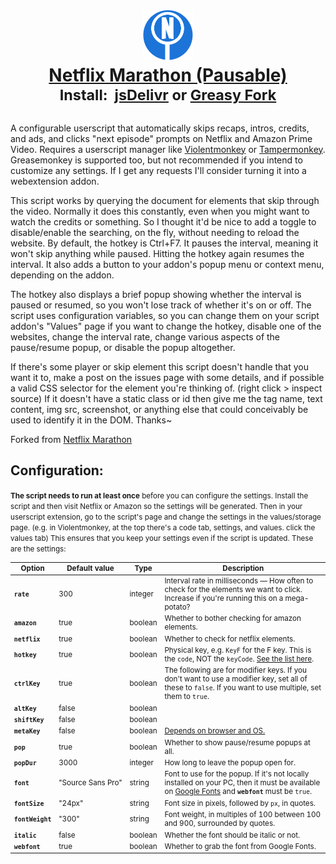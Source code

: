   <h1 align="center">
    <a href="https://greasyfork.org/scripts/420475-netflix-marathon-pausable/code/Netflix Marathon (Pausable).user.js"><img src="./icon.svg" width="80em" /><br>
      <b>Netflix Marathon (Pausable)</b></a><br>
  <sup><b>Install:&nbsp;&nbsp;<a href="https://cdn.jsdelivr.net/gh/aminomancer/Netflix-Marathon-Pausable@latest/marathon.user.js">jsDelivr</a>&nbsp;or&nbsp;<a href="https://greasyfork.org/scripts/420475-netflix-marathon-pausable/code/Netflix Marathon (Pausable).user.js">Greasy Fork</a></b></sup>
  </h1>

A configurable userscript that automatically skips recaps, intros, credits, and ads, and clicks "next episode" prompts on Netflix and Amazon Prime Video. Requires a userscript manager like [Violentmonkey](https://violentmonkey.github.io/) or [Tampermonkey](https://www.tampermonkey.net/). Greasemonkey is supported too, but not recommended if you intend to customize any settings. If I get any requests I'll consider turning it into a webextension addon.

This script works by querying the document for elements that skip through the video. Normally it does this constantly, even when you might want to watch the credits or something. So I thought it'd be nice to add a toggle to disable/enable the searching, on the fly, without needing to reload the website. By default, the hotkey is Ctrl+F7. It pauses the interval, meaning it won't skip anything while paused. Hitting the hotkey again resumes the interval. It also adds a button to your addon's popup menu or context menu, depending on the addon.

The hotkey also displays a brief popup showing whether the interval is paused or resumed, so you won't lose track of whether it's on or off. The script uses configuration variables, so you can change them on your script addon's "Values" page if you want to change the hotkey, disable one of the websites, change the interval rate, change various aspects of the pause/resume popup, or disable the popup altogether.

If there's some player or skip element this script doesn't handle that you want it to, make a post on the issues page with some details, and if possible a valid CSS selector for the element you're thinking of. (right click > inspect source) If it doesn't have a static class or id then give me the tag name, text content, img src, screenshot, or anything else that could conceivably be used to identify it in the DOM. Thanks~

Forked from [Netflix Marathon](https://greasyfork.org/en/scripts/30029-netflix-marathon)

<h2>Configuration:</h2>

<small>**The script needs to run at least once** before you can configure the settings. Install the script and then visit Netflix or Amazon so the settings will be generated. Then in your userscript extension, go to the script's page and change the settings in the values/storage page. (e.g. in Violentmonkey, at the top there's a code tab, settings, and values. click the values tab) This ensures that you keep your settings even if the script is updated. These are the settings:

| Option | Default value | Type | Description |
|-|-|-|-|
| **`rate`** | 300 | integer | Interval rate in milliseconds — How often to check for the elements we want to click. Increase if you're running this on a mega-potato? |
| **`amazon`** | true | boolean | Whether to bother checking for amazon elements. |
| **`netflix`** | true | boolean | Whether to check for netflix elements. |
| **`hotkey`** | true | boolean | Physical key, e.g. `KeyF` for the F key. This is the `code`, NOT the `keyCode`. [See the list here](https://developer.mozilla.org/en-US/docs/Web/API/KeyboardEvent/code/code_values). |
| **`ctrlKey`** | true | boolean | The following are for modifier keys. If you don't want to use a modifier key, set all of these to `false`. If you want to use multiple, set them to `true`. |
| **`altKey`** | false | boolean |  |
| **`shiftKey`** | false | boolean |  |
| **`metaKey`** | false | boolean | [Depends on browser and OS.](https://developer.mozilla.org/en-US/docs/Web/API/KeyboardEvent/metaKey) |
| **`pop`** | true | boolean | Whether to show pause/resume popups at all. |
| **`popDur`** | 3000 | integer | How long to leave the popup open for. |
| **`font`** | "Source&#160;Sans&#160;Pro" | string | Font to use for the popup. If it's not locally installed on your PC, then it must be available on [Google Fonts](https://fonts.google.com/) and **`webfont`** must be `true`. |
| **`fontSize`** | "24px" | string | Font size in pixels, followed by `px`, in quotes. |
| **`fontWeight`** | "300" | string | Font weight, in multiples of 100 between 100 and 900, surrounded by quotes. |
| **`italic`** | false | boolean | Whether the font should be italic or not. |
| **`webfont`** | true | boolean | Whether to grab the font from Google Fonts. |